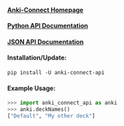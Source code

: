 #### [Anki-Connect Homepage](https://git.foosoft.net/alex/anki-connect)

#### [Python API Documentation](https://github.com/bbitmonster/anki-connect-api/blob/master/docs/anki_connect.python.md)

#### [JSON API Documentation](https://github.com/bbitmonster/anki-connect-api/blob/master/docs/anki_connect.json.md)


#### Installation/Update:
```
pip install -U anki-connect-api
```

#### Example Usage:
```python
>>> import anki_connect_api as anki
>>> anki.deckNames()
["Default", "My other deck"]
```
